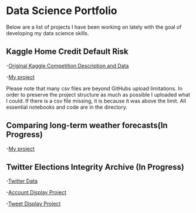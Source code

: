# Data Science Portfolio

Below are a list of projects I have been working on lately with the goal of developing my data science skills. 

## Kaggle Home Credit Default Risk

-[Original Kaggle Competition Description and Data](https://www.kaggle.com/c/home-credit-default-risk)

-[My project](Kaggle_Home_Credit_Default_Risk/) 

Please note that many csv files are beyond GitHubs upload limitations. In order to preserve the project structure as much as possible I uploaded what I could. If there is a csv file missing, it is because it was above the limit. All essential notebooks and code are in the directory.


## Comparing long-term weather forecasts(In Progress)

-[My project](Comparing_long-term_weather_forecasts/) 


## Twitter Elections Integrity Archive (In Progress)

-[Twitter Data](https://about.twitter.com/en_us/values/elections-integrity.html#data)

-[Account Display Project](Twitter_Elections_Integrity_Archive/)

-[Tweet Display Project](Twitter_Elections_Integrity_Archive/)
